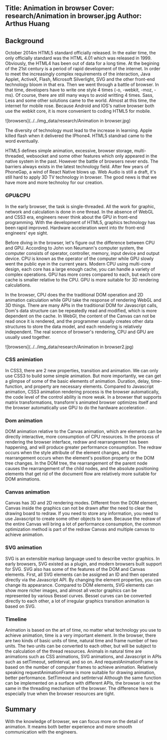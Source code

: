 Title: Animation in browser
Cover: research/Animation in browser.jpg
Author: Arthus Huang
---

## Background

October 2014m HTML5 standard officially released. In the ealier time, the only officially standard was the HTML 4.01 which was released in 1999. Obviously, the HTML4 has been out of data for a long time. At the begining of the 21st century is a period of rapid development of the internet. In order to meet the increasingly complex requirements of the interaction, Java Applet, ActiveX, Flash, Microsoft Silverlight, SVG and the other front-end technology bloom in that era. Then we went through a battle of browser. In that time, developers have to write one style 4 times (-o, -webkit, -moz, -ms). Of course, there are still many ways to avoid writting 4 times. Sass, Less and some other solutions came to the world. Almost at this time, the internet for mobile rose. Because Android and IOS's native browser both use the webkit core, it is more convenient to coding HTML5 for mobile.

![browsers](../../img_data/research/Animation in browser.jpg)

The diversity of technology must lead to the increase in learning. Apple killed flash when it delivered the IPhone4. HTML5 standrad came to the word eventually.

HTML5 defines simple animation, excessive, browser storage, multi-threaded, websocket and some other features which only appeared in the native system in the past. However the battle of browsers never ends. The barriers always exists in the latest technology field. After few years of PhoneGap, a wind of React Native blows up. Web Audio is still a draft, it's still hard to apply 3D TV technology in browser. The good news is that we have more and more technoloy for our creation.

### GPU&CPU

In the early browser, the task is single-threaded. All the work for graphic, network and calculation is done in one thread. In the absence of WebGL and CSS3 era, engineers never think about the GPU in front-end programming. With the development of HTML5, graphics technology has been rapid improved. Hardware acceleration went into thr front-end engineers' eye sight.

Before diving in the browser, let's figure out the difference between CPU and GPU. According to John von Neumann's computer system, the computer consists of operator, controller, memory, input device and output device. CPU is known as the operator of the computer while GPU slowly went the public eye in the current years. Modern CPU using multi-core design, each core has a large enough cache, you can handle a variety of complex operations. GPU has more cores compared to each, but each core cache is smaller relative to the CPU. GPU is more suitable for 3D rendering calculations.

In the browser, CPU does the the traditional DOM operation and 2D animation calculation while GPU take the response of rendering WebGL and 3D things. There are many APIs in the traditional DOM for Javascript calls, Dom's data structure can be repeatedly read and modified, which is more dependent on the cache. In WebGl, the content of the Canvas can not be read once it is rendered, and the programmer usually creates other data structures to store the data model, and each rendering is relatively independent. The real scence of browser's rendering, CPU and GPU are usually used together.

![browsers](../../img_data/research/Animation in browser2.jpg)

### CSS animiation

In CSS3, there are 2 new properties, transition and animation. We can only use CSS3 to build some simple animation. But more importantly, we can get a glimpse of some of the basic elements of animation. Duration, delay, time-function, and property are necessary elements. Compared to Javascript animation, CSS3 animation rendering process is the browser automatically, the code level of the control ability is more weak. In a browser that supports matrix transformations, transform's animated browser optimizes itself and the browser automatically use GPU to do the hardware acceleration .

### Dom animation

DOM animation relative to the Canvas animation, which are elements can be directly interactive, more consumption of CPU resources. In the process of rendering the browser interface, redraw and rearrangement has been happening, and will produce greater performance consumption. The redraw occurs when the style attribute of the element changes, and the rearrangement occurs when the element's position property or the DOM tree changes. In the DOM tree, the rearrangement of the parent node causes the rearrangement of the child nodes, and the absolute positioning elements that get rid of the document flow are relatively more suitable for DOM animations.

### Canvas animation

Canvas has 3D and 2D rendering modes. Different from the DOM element, Canvas inside the graphics can not be drawn after the need to clear the drawing board to redraw. If you need to store any information, you need to use Javascript to create some other objects to save. Because the redraw of the entire Canvas will bring a lot of performance consumption, the common optimization method is part of the redraw Canvas and multiple canvas to achieve animation.

### SVG animation

SVG is an extensible markup language used to describe vector graphics. In early browsers, SVG existed as a plugin, and modern browsers built support for SVG. SVG also has some of the features of the DOM and Canvas elements. First, all SVG elements can be assigned an ID and then operated directly via the Javascript API. By changing the element properties, you can change its appearance. Compared to DOM elements, SVG elements can show more richer images, and almost all vector graphics can be represented by various Bessel curves. Bessel curves can be converted directly to each other, a lot of irregular graphics transition animation is based on SVG. 


### Timeline

Animation is based on the art of time, no matter what technology you use to achieve animation, time is a very important element. In the browser, there are two kinds of basic units of time, natural time and frame number of two units. The two units can be converted to each other, but will be subject to the calculation of the thread resources. Animals in natural time are animations such as CSS animations, SVG animations, and Javascript in APIs such as setTimeout, setInterval, and so on. And requestAnimationFrame is based on the number of computer frames to achieve animation. Relatively speaking requestAnimationFrame is more suitable for drawing animation, better performance. SetTimeout and setInterval Although the same function can be implemented on a surface with different APIs, the browser is not the same in the threading mechanism of the browser. The difference here is especially true when the browser resources are tight.

## Summary

With the knowledge of browser, we can focus more on the detail of animation. It meams both better experience and more smooth communication with the engineers.